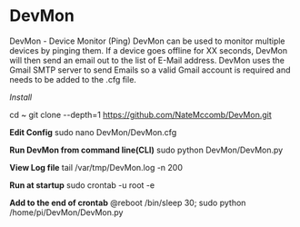 DevMon
======

DevMon - Device Monitor (Ping)
DevMon can be used to monitor multiple devices by pinging them. If a device goes offline for XX seconds, DevMon will then send an email out to the list of E-Mail address. DevMon uses the Gmail SMTP server to send Emails so a valid Gmail account is required and needs to be added to the .cfg file.

*Install*

cd ~
git clone --depth=1 https://github.com/NateMccomb/DevMon.git


**Edit Config**
sudo nano DevMon/DevMon.cfg

**Run DevMon from command line(CLI)**
sudo python DevMon/DevMon.py 


**View Log file**
tail /var/tmp/DevMon.log -n 200

**Run at startup**
sudo crontab -u root -e

**Add to the end of crontab**
@reboot /bin/sleep 30; sudo python /home/pi/DevMon/DevMon.py
